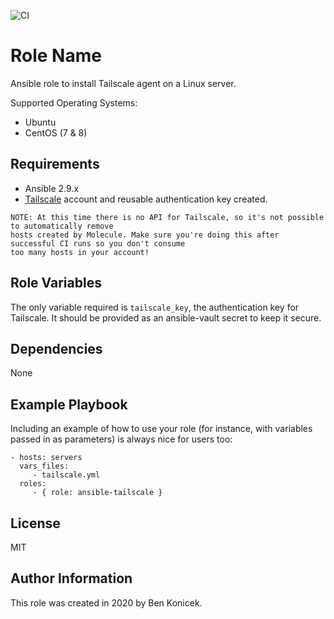 ![CI](https://github.com/bkonicek/ansible-tailscale/workflows/CI/badge.svg)

Role Name
=========

Ansible role to install Tailscale agent on a Linux server.

Supported Operating Systems:
- Ubuntu
- CentOS (7 & 8)

Requirements
------------

- Ansible 2.9.x
- [Tailscale](https://tailscale.com/) account and reusable authentication key created.

```
NOTE: At this time there is no API for Tailscale, so it's not possible to automatically remove
hosts created by Molecule. Make sure you're doing this after successful CI runs so you don't consume
too many hosts in your account!
```

Role Variables
--------------

The only variable required is `tailscale_key`, the authentication key for Tailscale. It should be provided as an ansible-vault secret to keep it secure.

Dependencies
------------

None

Example Playbook
----------------

Including an example of how to use your role (for instance, with variables passed in as parameters) is always nice for users too:

    - hosts: servers
      vars_files:
         - tailscale.yml
      roles:
         - { role: ansible-tailscale }

License
-------

MIT

Author Information
------------------

This role was created in 2020 by Ben Konicek.
